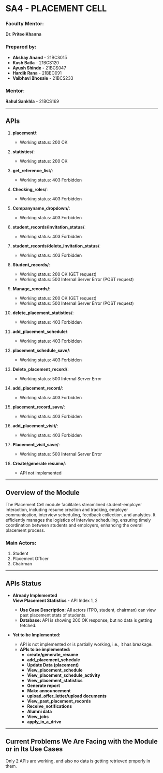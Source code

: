 ﻿# **SA4 - PLACEMENT CELL**

### **Faculty Mentor:**  
**Dr. Pritee Khanna**

### **Prepared by:**  
- **Akshay Anand** - 21BCS015  
- **Kush Batla** - 21BCS120  
- **Ayush Shinde** - 21BCS047  
- **Hardik Rana** - 21BEC091  
- **Vaibhavi Bhosale** - 21BCS233

### **Mentor:**  
**Rahul Sankhla** - 21BCS169

---

## **APIs**

1. **placement/**:  
   - Working status: 200 OK

2. **statistics/**:  
   - Working status: 200 OK

3. **get_reference_list/**:  
   - Working status: 403 Forbidden

4. **Checking_roles/**:  
   - Working status: 403 Forbidden

5. **Companyname_dropdown/**:  
   - Working status: 403 Forbidden

6. **student_records/invitation_status/**:  
   - Working status: 403 Forbidden

7. **student_records/delete_invitation_status/**:  
   - Working status: 403 Forbidden

8. **Student_records/**:  
   - Working status: 200 OK (GET request)  
   - Working status: 500 Internal Server Error (POST request)

9. **Manage_records/**:  
   - Working status: 200 OK (GET request)  
   - Working status: 500 Internal Server Error (POST request)

10. **delete_placement_statistics/**:  
    - Working status: 403 Forbidden

11. **add_placement_schedule/**:  
    - Working status: 403 Forbidden

12. **placement_schedule_save/**:  
    - Working status: 403 Forbidden

13. **Delete_placement_record/**:  
    - Working status: 500 Internal Server Error

14. **add_placement_record/**:  
    - Working status: 403 Forbidden

15. **placement_record_save/**:  
    - Working status: 403 Forbidden

16. **add_placement_visit/**:  
    - Working status: 403 Forbidden

17. **Placement_visit_save/**:  
    - Working status: 500 Internal Server Error

18. **Create/generate resume/**:  
    - API not implemented

---

## **Overview of the Module**

The Placement Cell module facilitates streamlined student-employer interaction, including resume creation and tracking, employer communication, interview scheduling, feedback collection, and analytics. It efficiently manages the logistics of interview scheduling, ensuring timely coordination between students and employers, enhancing the overall placement process.

### **Main Actors:**

1. Student
2. Placement Officer
3. Chairman

---

## **APIs Status**

- **Already Implemented**  
  **View Placement Statistics** - API Index 1, 2  
  - **Use Case Description:** All actors (TPO, student, chairman) can view past placement stats of students.  
  - **Database:** API is showing 200 OK response, but no data is getting fetched.

- **Yet to be Implemented:**  
  - API is not implemented or is partially working, i.e., it has breakage.
  - **APIs to be implemented:**  
    - **create/generate_resume**  
    - **add_placement_schedule**  
    - **Update Data (placement)**  
    - **View_placement_schedule**  
    - **View_placement_schedule_activity**  
    - **View_placement_statistics**  
    - **Generate report**  
    - **Make announcement**  
    - **upload_offer_letter/upload documents**  
    - **View_past_placement_records**  
    - **Receive_notifications**  
    - **Alumni data**  
    - **View_jobs**  
    - **apply_in_a_drive**

---

## **Current Problems We Are Facing with the Module or in Its Use Cases**

Only 2 APIs are working, and also no data is getting retrieved properly in them.
